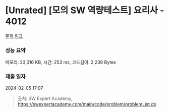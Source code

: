 # [Unrated] [모의 SW 역량테스트] 요리사 - 4012 

[문제 링크](https://swexpertacademy.com/main/code/problem/problemDetail.do?contestProbId=AWIeUtVakTMDFAVH) 

### 성능 요약

메모리: 23,016 KB, 시간: 253 ms, 코드길이: 2,239 Bytes

### 제출 일자

2024-02-05 17:07



> 출처: SW Expert Academy, https://swexpertacademy.com/main/code/problem/problemList.do